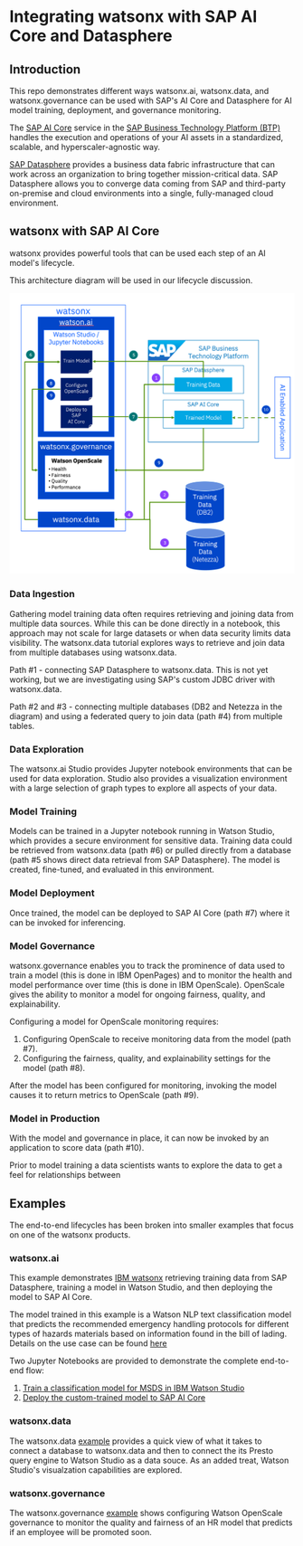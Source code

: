 # Integrating watsonx with SAP AI Core and Datasphere

## Introduction
This repo demonstrates different ways watsonx.ai, watsonx.data, and watsonx.governance can be used with SAP's AI Core and Datasphere for AI model training, deployment, and governance monitoring. 

The [SAP AI Core](https://help.sap.com/docs/sap-ai-core) service in the [SAP Business Technology Platform (BTP)](https://help.sap.com/docs/btp) handles the execution and operations of your AI assets in a standardized, scalable, and hyperscaler-agnostic way.

[SAP Datasphere](https://help.sap.com/docs/SAP_DATASPHERE) provides a business data fabric infrastructure that can work across an organization to bring together mission-critical data. SAP Datasphere allows you to converge data coming from SAP and third-party on-premise and cloud environments into a single, fully-managed cloud environment.
 
## watsonx with SAP AI Core
watsonx provides powerful tools that can be used each step of an AI model's lifecycle.

This architecture diagram will be used in our lifecycle discussion.

![End to End flow](./images/end-to-end-flow.png)

### Data Ingestion
Gathering model training data often requires retrieving and joining data from multiple data sources. While this can be done directly in a notebook, this approach may not scale for large datasets or when data security limits data visibility. The watsonx.data tutorial explores ways to retrieve and join data from multiple databases using watsonx.data.

Path #1 - connecting SAP Datasphere to watsonx.data. This is not yet working, but we are investigating using SAP's custom JDBC driver with watsonx.data.

Path #2 and #3 - connecting multiple databases (DB2 and Netezza in the diagram) and using a federated query to join data (path #4) from multiple tables.

### Data Exploration
The watsonx.ai Studio provides Jupyter notebook environments that can be used for data exploration. Studio also provides a visualization environment with a large selection of graph types to explore all aspects of your data.

### Model Training
Models can be trained in a Jupyter notebook running in Watson Studio, which provides a secure environment for sensitive data. Training data could be retrieved from watsonx.data (path #6) or pulled directly from a database (path #5 shows direct data retrieval from SAP Datasphere). The model is created, fine-tuned, and evaluated in this environment.

### Model Deployment
Once trained, the model can be deployed to SAP AI Core (path #7) where it can be invoked for inferencing.

### Model Governance
watsonx.governance enables you to track the prominence of data used to train a model (this is done in IBM OpenPages) and to monitor the health and model performance over time (this is done in IBM OpenScale). OpenScale gives the ability to monitor a model for ongoing fairness, quality, and explainability.

Configuring a model for OpenScale monitoring requires:
1. Configuring OpenScale to receive monitoring data from the model (path #7).
2. Configuring the fairness, quality, and explainability settings for the model (path #8).

After the model has been configured for monitoring, invoking the model causes it to return metrics to OpenScale (path #9).

### Model in Production
With the model and governance in place, it can now be invoked by an application to score data (path #10).


Prior to model training a data scientists wants to explore the data to get a feel for relationships between 

## Examples
The end-to-end lifecycles has been broken into smaller examples that focus on one of the watsonx products.

### watsonx.ai
This example demonstrates [IBM watsonx](https://www.ibm.com/watsonx) retrieving training data from SAP Datasphere, training a model in Watson Studio, and then deploying the model to SAP AI Core.

The model trained in this example is a Watson NLP text classification model that predicts the recommended emergency handling protocols for different types of hazards materials based on information found in the bill of lading. Details on the use case can be found [here](./docs/watsonx-ai.md)

Two Jupyter Notebooks are provided to demonstrate the complete end-to-end flow:

1. [Train a classification model for MSDS in IBM Watson Studio](notebooks/Train-Model-with-Data-from-SAP-Datasphere.ipynb)
1. [Deploy the custom-trained model to SAP AI Core](notebooks/Deploy-Custom-Model-to-SAP-AI-Core.ipynb)

### watsonx.data

The watsonx.data [example](./docs/watsonx-data-integration.md) provides a quick view of what it takes to connect a database to watsonx.data and then to connect the its Presto query engine to Watson Studio as a data souce. As an added treat, Watson Studio's visualzation capabilities are explored.


### watsonx.governance

The watsonx.governance [example](./docs/watsonx-governance-integration.md) shows configuring Watson OpenScale governance to monitor the quality and fairness of an HR model that predicts if an employee will be promoted soon. 